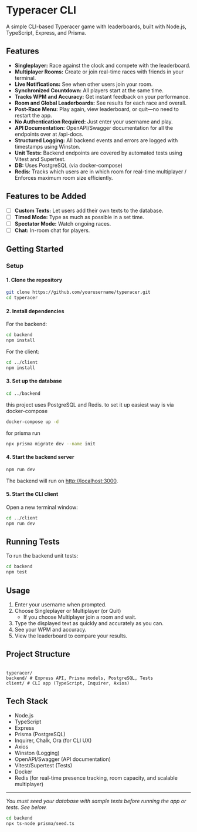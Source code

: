 # Typeracer CLI

A simple CLI-based Typeracer game with leaderboards, built with Node.js, TypeScript, Express, and Prisma.

## Features

- **Singleplayer:** Race against the clock and compete with the leaderboard.
- **Multiplayer Rooms:** Create or join real-time races with friends in your terminal.
- **Live Notifications:** See when other users join your room.
- **Synchronized Countdown:** All players start at the same time.
- **Tracks WPM and Accuracy:** Get instant feedback on your performance.
- **Room and Global Leaderboards:** See results for each race and overall.
- **Post-Race Menu:** Play again, view leaderboard, or quit—no need to restart the app.
- **No Authentication Required:** Just enter your username and play.
- **API Documentation:** OpenAPI/Swagger documentation for all the endpoints over at /api-docs.
- **Structured Logging:** All backend events and errors are logged with timestamps using Winston.
- **Unit Tests:** Backend endpoints are covered by automated tests using Vitest and Supertest.
- **DB:** Uses PostgreSQL (via docker-compose)
- **Redis:** Tracks which users are in which room for real-time multiplayer / Enforces maximum room size efficiently.

## Features to be Added

- [ ] **Custom Texts:** Let users add their own texts to the database.
- [ ] **Timed Mode:** Type as much as possible in a set time.
- [ ] **Spectator Mode:** Watch ongoing races.
- [ ] **Chat:** In-room chat for players.

## Getting Started

### Setup

#### 1. Clone the repository

```sh
git clone https://github.com/yourusername/typeracer.git
cd typeracer
```

#### 2. Install dependencies

For the backend:

```sh
cd backend
npm install
```

For the client:

```sh
cd ../client
npm install
```

#### 3. Set up the database

```sh
cd ../backend
```

this project uses PostgreSQL and Redis. to set it up easiest way is via docker-compose

```sh
docker-compose up -d
```

for prisma run

```sh
npx prisma migrate dev --name init
```

#### 4. Start the backend server

```sh
npm run dev
```

The backend will run on [http://localhost:3000](http://localhost:3000).

#### 5. Start the CLI client

Open a new terminal window:

```sh
cd ../client
npm run dev
```

## Running Tests

To run the backend unit tests:

```sh
cd backend
npm test
```

## Usage

1. Enter your username when prompted.
2. Choose Singleplayer or Multiplayer (or Quit)
   - If you choose Multiplayer join a room and wait.
3. Type the displayed text as quickly and accurately as you can.
4. See your WPM and accuracy.
5. View the leaderboard to compare your results.

## Project Structure

```

typeracer/
backend/ # Express API, Prisma models, PostgreSQL, Tests
client/ # CLI app (TypeScript, Inquirer, Axios)

```

## Tech Stack

- Node.js
- TypeScript
- Express
- Prisma (PostgreSQL)
- Inquirer, Chalk, Ora (for CLI UX)
- Axios
- Winston (Logging)
- OpenAPI/Swagger (API documentation)
- Vitest/Supertest (Tests)
- Docker
- Redis (for real-time presence tracking, room capacity, and scalable multiplayer)

---

_You must seed your database with sample texts before running the app or tests. See below._

```sh
cd backend
npx ts-node prisma/seed.ts
```
